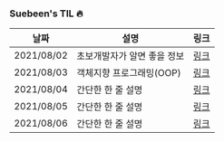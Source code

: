 ### Suebeen's TIL 🔥

|날짜|설명|링크|
|---|---|---|
|2021/08/02|초보개발자가 알면 좋을 정보|[링크](https://velog.io/@clapkong/Java-%EC%B4%88%EB%B3%B4%EA%B0%9C%EB%B0%9C%EC%9E%90%EA%B0%80-%EC%95%8C%EB%A9%B4-%EC%A2%8B%EC%9D%84-%EC%A0%95%EB%B3%B4)|
|2021/08/03|객체지향 프로그래밍(OOP)|[링크](https://velog.io/@clapkong/%EA%B0%9D%EC%B2%B4%EC%A7%80%ED%96%A5-%ED%94%84%EB%A1%9C%EA%B7%B8%EB%9E%98%EB%B0%8DObject-Oriented-Programming)|
|2021/08/04|간단한 한 줄 설명|[링크]()|
|2021/08/05|간단한 한 줄 설명|[링크]()|
|2021/08/06|간단한 한 줄 설명|[링크]()|

